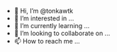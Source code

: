 - 👋 Hi, I’m @tonkawtk
- 👀 I’m interested in ...
- 🌱 I’m currently learning ...
- 💞️ I’m looking to collaborate on ...
- 📫 How to reach me ...

<!---
tonkawtk/tonkawtk is a ✨ special ✨ repository because its `README.md` (this file) appears on your GitHub profile.
You can click the Preview link to take a look at your changes.
--->
